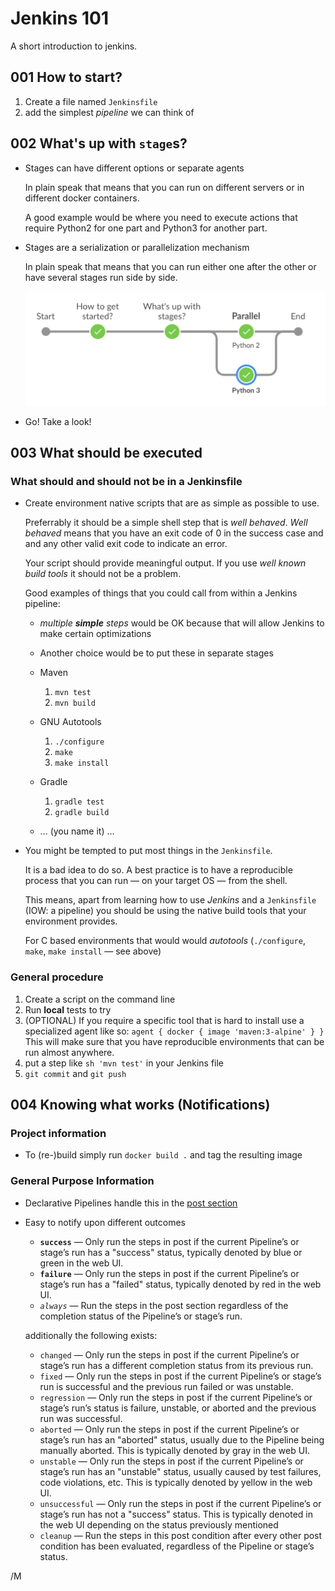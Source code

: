 # Jenkins 101

A short introduction to jenkins.

## 001 How to start?

1. Create a file named `Jenkinsfile`
1. add the simplest *pipeline* we can think of

## 002 What's up with `stage`s?

* Stages can have different options or separate agents

    In plain speak that means that you can run on different servers or
    in different docker containers.

    A good example would be where you need to execute actions that require
    Python2 for one part and Python3 for another part.

* Stages are a serialization or parallelization mechanism

    In plain speak that means that you can run either one after the other
    or have several stages run side by side.

    ![Parallel Pipeline](assets/imgs/parallel.png)

* Go! Take a look!

## 003 What should be executed

### What should and should not be in a Jenkinsfile

* Create environment native scripts that are as simple as possible to use.

    Preferrably it should be a simple shell step that is *well behaved*. *Well behaved* means that you have an exit code of 0 in the success case and and any other valid exit code to indicate an error.

    Your script should provide meaningful output. If you use *well known build tools* it should not be a problem.

    Good examples of things that you could call from within a Jenkins pipeline:

    * *multiple **simple** steps* would be OK because that will allow Jenkins to make certain optimizations
    * Another choice would be to put these in separate stages

    * Maven
        1. `mvn test`
        1. `mvn build`
    * GNU Autotools
        1. `./configure`
        1. `make`
        1. `make install`
    * Gradle
        1. `gradle test`
        1. `gradle build`
    * &#8230; (you name it) &#8230;

* You might be tempted to put most things in the `Jenkinsfile`.

    It is a bad idea to do so. A best practice is to have a reproducible process that you can run &mdash; on your target OS &mdash; from the shell.

    This means, apart from learning how to use *Jenkins* and a `Jenkinsfile` (IOW: a pipeline) you should be using the native build tools that your environment provides.

    For C based environments that would would *autotools* (`./configure`, `make`, `make install` &mdash; see above)

### General procedure

1. Create a script on the command line
1. Run **local** tests to try
1. (OPTIONAL) If you require a specific tool that is hard to install
    use a specialized agent like so: `agent { docker { image 'maven:3-alpine' } }`
    This will make sure that you have reproducible environments that can be run almost anywhere.
1. put a step like `sh 'mvn test'` in your Jenkins file
1. `git commit` and `git push`

## 004 Knowing what works (Notifications)

### Project information

* To (re-)build simply run `docker build .` and tag the resulting image

### General Purpose Information

* Declarative Pipelines handle this in the [post section](https://jenkins.io/doc/book/pipeline/syntax/#post)

* Easy to notify upon different outcomes
    * **`success`** &mdash;
        Only run the steps in post if the current Pipeline’s or stage’s run has a "success" status, typically denoted by blue or green in the web UI.
    * **`failure`** &mdash;
        Only run the steps in post if the current Pipeline’s or stage’s run has a "failed" status, typically denoted by red in the web UI.
    * *`always`* &mdash;
        Run the steps in the post section regardless of the completion status of the Pipeline’s or stage’s run.

    additionally the following exists:

    * `changed` &mdash;
        Only run the steps in post if the current Pipeline’s or stage’s run has a different completion status from its previous run.
    * `fixed` &mdash;
        Only run the steps in post if the current Pipeline’s or stage’s run is successful and the previous run failed or was unstable.
    * `regression` &mdash;
        Only run the steps in post if the current Pipeline’s or stage’s run’s status is failure, unstable, or aborted and the previous run was successful.
    * `aborted` &mdash;
        Only run the steps in post if the current Pipeline’s or stage’s run has an "aborted" status, usually due to the Pipeline being manually aborted. This is typically denoted by gray in the web UI.
    * `unstable` &mdash;
        Only run the steps in post if the current Pipeline’s or stage’s run has an "unstable" status, usually caused by test failures, code violations, etc. This is typically denoted by yellow in the web UI.
    * `unsuccessful` &mdash;
        Only run the steps in post if the current Pipeline’s or stage’s run has not a "success" status. This is typically denoted in the web UI depending on the status previously mentioned
    * `cleanup` &mdash;
        Run the steps in this post condition after every other post condition has been evaluated, regardless of the Pipeline or stage’s status.




/M
